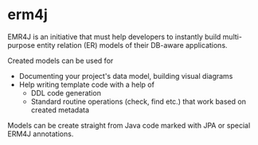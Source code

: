 # erm4j

EMR4J is an initiative that must help developers to instantly build multi-purpose entity relation (ER) models of their DB-aware applications.

Created models can be used for 
* Documenting your project's data model, building visual diagrams
* Help writing template code with a help of
  * DDL code generation
  * Standard routine operations (check, find etc.) that work based on created metadata

Models can be create straight from Java code marked with JPA or special ERM4J annotations. 

